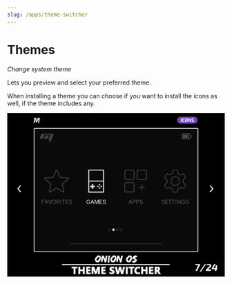 ```yaml
---
slug: /apps/theme-switcher
---
```


# Themes

*Change system theme*

Lets you preview and select your preferred theme.

When installing a theme you can choose if you want to install the icons as well, if the theme includes any.

![](./assets/themeswitcher.png)
